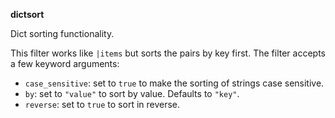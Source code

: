 **dictsort**
   
Dict sorting functionality.

This filter works like `|items` but sorts the pairs by key first.
The filter accepts a few keyword arguments:
* `case_sensitive`: set to `true` to make the sorting of strings case sensitive.
* `by`: set to `"value"` to sort by value. Defaults to `"key"`.
* `reverse`: set to `true` to sort in reverse.

